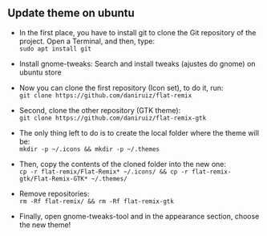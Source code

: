 ## Update theme on ubuntu

- In the first place, you have to install git to clone the Git repository of the project. Open a Terminal, and then, type:\
  ```sudo apt install git```

- Install gnome-tweaks:
  Search and install tweaks (ajustes do gnome) on ubuntu store

- Now you can clone the first repository (Icon set), to do it, run:\
  ```git clone https://github.com/daniruiz/flat-remix```

- Second, clone the other repository (GTK theme):\
  ```git clone https://github.com/daniruiz/flat-remix-gtk```

- The only thing left to do is to create the local folder where the theme will be:\
  ```mkdir -p ~/.icons && mkdir -p ~/.themes```

- Then, copy the contents of the cloned folder into the new one:\
  ```cp -r flat-remix/Flat-Remix* ~/.icons/ && cp -r flat-remix-gtk/Flat-Remix-GTK* ~/.themes/```

- Remove repositories:\
  ```rm -Rf flat-remix/ && rm -Rf flat-remix-gtk```

- Finally, open gnome-tweaks-tool and in the appearance section, choose the new theme!
